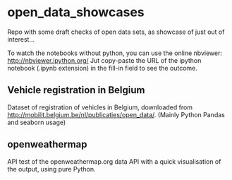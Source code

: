 # open_data_showcases
Repo with some draft checks of open data sets, as showcase of just out of interest...

To watch the notebooks without python, you can use the online nbviewer: http://nbviewer.ipython.org/
Jut copy-paste the URL of the ipython notebook (.ipynb extension) in the fill-in field to see the outcome.

## Vehicle registration in Belgium

Dataset of registration of vehicles in Belgium, downloaded from 
http://mobilit.belgium.be/nl/publicaties/open_data/.
(Mainly Python Pandas and seaborn usage)

## openweathermap

API test of the openweathermap.org data API with a quick visualisation of the output, using pure Python.
